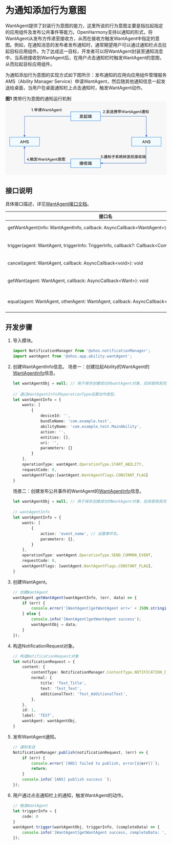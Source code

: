 # 为通知添加行为意图


WantAgent提供了封装行为意图的能力，这里所说的行为意图主要是指拉起指定的应用组件及发布公共事件等能力。OpenHarmony支持以通知的形式，将WantAgent从发布方传递至接收方，从而在接收方触发WantAgent中指定的意图。例如，在通知消息的发布者发布通知时，通常期望用户可以通过通知栏点击拉起目标应用组件。为了达成这一目标，开发者可以将WantAgent封装至通知消息中，当系统接收到WantAgent后，在用户点击通知栏时触发WantAgent的意图，从而拉起目标应用组件。


为通知添加行为意图的实现方式如下图所示：发布通知的应用向应用组件管理服务AMS（Ability Manager Service）申请WantAgent，然后随其他通知信息一起发送给桌面，当用户在桌面通知栏上点击通知时，触发WantAgent动作。

  **图1** 携带行为意图的通知运行机制  
![notification-with-wantagent](figures/notification-with-wantagent.png)


## 接口说明

具体接口描述，详见[WantAgent接口文档](../reference/apis/js-apis-wantAgent.md)。

| **接口名** | **描述** |
| -------- | -------- |
| getWantAgent(info:&nbsp;WantAgentInfo,&nbsp;callback:&nbsp;AsyncCallback&lt;WantAgent&gt;):&nbsp;void | 创建WantAgent。 |
| trigger(agent:&nbsp;WantAgent,&nbsp;triggerInfo:&nbsp;TriggerInfo,&nbsp;callback?:&nbsp;Callback&lt;CompleteData&gt;):&nbsp;void | 触发WantAgent意图。 |
| cancel(agent:&nbsp;WantAgent,&nbsp;callback:&nbsp;AsyncCallback&lt;void&gt;):&nbsp;void | 取消WantAgent。 |
| getWant(agent:&nbsp;WantAgent,&nbsp;callback:&nbsp;AsyncCallback&lt;Want&gt;):&nbsp;void | 获取WantAgent的want。 |
| equal(agent:&nbsp;WantAgent,&nbsp;otherAgent:&nbsp;WantAgent,&nbsp;callback:&nbsp;AsyncCallback&lt;boolean&gt;):&nbsp;void | 判断两个WantAgent实例是否相等。 |


## 开发步骤

1. 导入模块。
   
   ```ts
   import NotificationManager from '@ohos.notificationManager';
   import wantAgent from '@ohos.app.ability.wantAgent';
   ```

2. 创建WantAgentInfo信息。
     场景一：创建拉起Ability的WantAgent的[WantAgentInfo](../reference/apis/js-apis-inner-wantAgent-wantAgentInfo.md)信息。
     
   ```ts
   let wantAgentObj = null; // 用于保存创建成功的wantAgent对象，后续使用其完成触发的动作。
   
   // 通过WantAgentInfo的operationType设置动作类型。
   let wantAgentInfo = {
       wants: [
           {
               deviceId: '',
               bundleName: 'com.example.test',
               abilityName: 'com.example.test.MainAbility',
               action: '',
               entities: [],
               uri: '',
               parameters: {}
           }
       ],
       operationType: wantAgent.OperationType.START_ABILITY,
       requestCode: 0,
       wantAgentFlags:[wantAgent.WantAgentFlags.CONSTANT_FLAG]
   }
   ```

     场景二：创建发布公共事件的WantAgent的[WantAgentInfo](../reference/apis/js-apis-inner-wantAgent-wantAgentInfo.md)信息。
   
   ```ts
   let wantAgentObj = null; // 用于保存创建成功的WantAgent对象，后续使用其完成触发的动作。
   
   // wantAgentInfo
   let wantAgentInfo = {
       wants: [
           {
               action: 'event_name', // 设置事件名。
               parameters: {},
           }
       ],
       operationType: wantAgent.OperationType.SEND_COMMON_EVENT,
       requestCode: 0,
       wantAgentFlags: [wantAgent.WantAgentFlags.CONSTANT_FLAG],
   }
   ```

3. 创建WantAgent。
   
   ```ts
   // 创建WantAgent
   wantAgent.getWantAgent(wantAgentInfo, (err, data) => {
       if (err) {
           console.error('[WantAgent]getWantAgent err=' + JSON.stringify(err));
       } else {
           console.info('[WantAgent]getWantAgent success');
           wantAgentObj = data;
       }
   });
   ```

4. 构造NotificationRequest对象。
   
   ```ts
   // 构造NotificationRequest对象
   let notificationRequest = {
       content: {
           contentType: NotificationManager.ContentType.NOTIFICATION_CONTENT_BASIC_TEXT,
           normal: {
               title: 'Test_Title',
               text: 'Test_Text',
               additionalText: 'Test_AdditionalText',
           },
       },
       id: 1,
       label: 'TEST',
       wantAgent: wantAgentObj,
   }
   ```

5. 发布WantAgent通知。
   
   ```ts
   // 通知发送
   NotificationManager.publish(notificationRequest, (err) => {
       if (err) {
           console.error(`[ANS] failed to publish, error[${err}]`);
           return;
       }
       console.info(`[ANS] publish success `);
   });
   ```

6. 用户通过点击通知栏上的通知，触发WantAgent的动作。
   
   ```ts
   // 触发WantAgent
   let triggerInfo = {
       code: 0
   }
   wantAgent.trigger(wantAgentObj, triggerInfo, (completeData) => {
       console.info('[WantAgent]getWantAgent success, completeData: ',  + JSON.stringify(completeData));
   });
   ```
